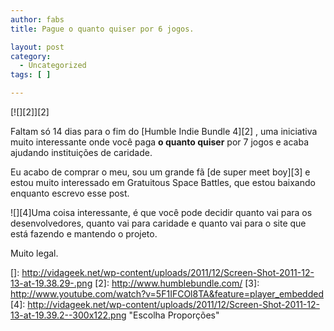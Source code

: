 ```yaml
---
author: fabs
title: Pague o quanto quiser por 6 jogos.

layout: post
category:
  - Uncategorized
tags: [ ]

---
```

[![][2]][2]

Faltam só 14 dias para o fim do [Humble Indie Bundle 4][2] , uma iniciativa muito interessante onde você paga **o quanto quiser** por 7 jogos e acaba ajudando instituições de caridade.

Eu acabo de comprar o meu, sou um grande fã [de super meet boy][3] e estou muito interessado em Gratuitous Space Battles, que estou baixando enquanto escrevo esse post.

![][4]Uma coisa interessante, é que você pode decidir quanto vai para os desenvolvedores, quanto vai para caridade e quanto vai para o site que está fazendo e mantendo o projeto.

Muito legal. 














 []: http://vidageek.net/wp-content/uploads/2011/12/Screen-Shot-2011-12-13-at-19.38.29-.png
 [2]: http://www.humblebundle.com/
 [3]: http://www.youtube.com/watch?v=5F1IFCOl8TA&feature=player_embedded
 [4]: http://vidageek.net/wp-content/uploads/2011/12/Screen-Shot-2011-12-13-at-19.39.2--300x122.png "Escolha Proporções"





